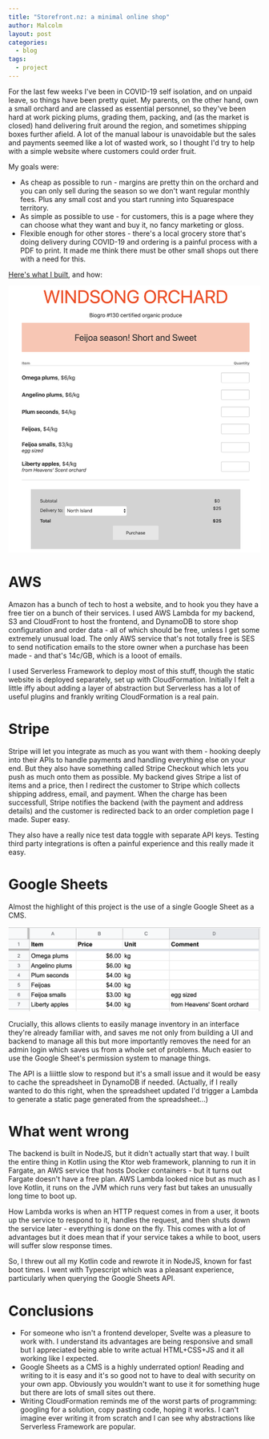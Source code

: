 ```yaml
---
title: "Storefront.nz: a minimal online shop"
author: Malcolm
layout: post
categories:
  - blog
tags:
  - project
---
```


For the last few weeks I've been in COVID-19 self isolation, and on unpaid
leave, so things have been pretty quiet. My parents, on the other hand, own
a small orchard and are classed as essential personnel, so they've been hard
at work picking plums, grading them, packing, and (as the market is closed)
hand delivering fruit around the region, and sometimes shipping boxes further
afield. A lot of the manual labour is unavoidable but the sales and payments
seemed like a lot of wasted work, so I thought I'd try to help with a simple
website where customers could order fruit.

My goals were:

* As cheap as possible to run - margins are pretty thin on the orchard and
you can only sell during the season so we don't want regular monthly fees.
Plus any small cost and you start running into Squarespace territory.
* As simple as possible to use - for customers, this is a page where they can
choose what they want and buy it, no fancy marketing or gloss.
* Flexible enough for other stores - there's a local grocery store that's
doing delivery during COVID-19 and ordering is a painful process with a PDF
to print. It made me think there must be other small shops out there with a
need for this.

[Here's what I built](https://www.storefront.nz/windsong), and how:

![Windsong Orchard page on Storefront.nz](/assets/storefront_windsong.png)

# AWS

Amazon has a bunch of tech to host a website, and to hook you they have a free
tier on a bunch of their services. I used AWS Lambda for my backend, S3 and
CloudFront to host the frontend, and DynamoDB to store shop configuration and
order data - all of which should be free, unless I get some extremely unusual
load. The only AWS service that's not totally free is SES to send notification
emails to the store owner when a purchase has been made - and that's 14c/GB,
which is a looot of emails.

I used Serverless Framework to deploy most of this stuff, though the static
website is deployed separately, set up with CloudFormation. Initially I felt
a little iffy about adding a layer of abstraction but Serverless has a lot
of useful plugins and frankly writing CloudFormation is a real pain.

# Stripe

Stripe will let you integrate as much as you want with them - hooking deeply
into their APIs to handle payments and handling everything else on your end.
But they also have something called Stripe Checkout which lets you push as
much onto them as possible. My backend gives Stripe a list of items and a
price, then I redirect the customer to Stripe which collects shipping address,
email, and payment. When the charge has been successfull, Stripe notifies
the backend (with the payment and address details) and the customer is
redirected back to an order completion page I made. Super easy.

They also have a really nice test data toggle with separate API keys. Testing
third party integrations is often a painful experience and this really
made it easy.

# Google Sheets

Almost the highlight of this project is the use of a single Google Sheet as
a CMS. 

![Google Sheet backing the Windsong Orchard page](/assets/storefront_sheet.png)

Crucially, this allows clients to easily manage inventory in an interface
they're already familiar with, and saves me not only from building a UI and
backend to manage all this but more importantly removes the need for an admin
login which saves us from a whole set of problems. Much easier to use the Google
Sheet's permission system to manage things.

The API is a liiittle slow to respond but it's a small issue and it would be easy
to cache the spreadsheet in DynamoDB if needed. (Actually, if I really wanted
to do this right, when the spreadsheet updated I'd trigger a Lambda to generate
a static page generated from the spreadsheet...)

# What went wrong

The backend is built in NodeJS, but it didn't actually start that way. I built
the entire thing in Kotlin using the Ktor web framework, planning to run it in
Fargate, an AWS service that hosts Docker containers - but it turns out Fargate
doesn't have a free plan. AWS Lambda looked nice but as much as I love Kotlin,
it runs on the JVM which runs very fast but takes an unusually long time to 
boot up.

How Lambda works is when an HTTP request comes in from a user, it boots up the
service to respond to it, handles the request, and then shuts down the service
later - everything is done on the fly. This comes with a lot of advantages but
it does mean that if your service takes a while to boot, users will suffer
slow response times.

So, I threw out all my Kotlin code and rewrote it in NodeJS, known for fast
boot times. I went with Typescript which was a pleasant experience, particularly
when querying the Google Sheets API.

# Conclusions

* For someone who isn't a frontend developer, Svelte was a pleasure to work with.
I understand its advantages are being responsive and small but I appreciated
being able to write actual HTML+CSS+JS and it all working like I expected.
* Google Sheets as a CMS is a highly underrated option! Reading and writing
to it is easy and it's so good not to have to deal with security on your own app.
Obviously you wouldn't want to use it for something huge but there are lots of
small sites out there.
* Writing CloudFormation reminds me of the worst parts of programming: googling
for a solution, copy pasting code, hoping it works. I can't imagine ever writing
it from scratch and I can see why abstractions like Serverless Framework are
popular.

